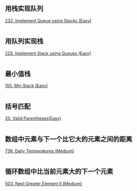 
## 用栈实现队列
[232. Implement Queue using Stacks (Easy)](https://leetcode.com/problems/implement-queue-using-stacks/)

```java

```
## 用队列实现栈
[225. Implement Stack using Queues (Easy)](https://leetcode.com/problems/implement-stack-using-queues/)

```java

```

## 最小值栈
[155. Min Stack (Easy)](https://leetcode.com/problems/min-stack/description/)

```java

```

## 括号匹配
[20. Valid Parentheses(Easy)](https://leetcode.com/problems/valid-parentheses/)

```java

```

## 数组中元素与下一个比它大的元素之间的距离
[739. Daily Temperatures (Medium)](https://leetcode.com/problems/daily-temperatures/description/)

```java

```

## 循环数组中比当前元素大的下一个元素
[503. Next Greater Element II (Medium)](https://leetcode.com/problems/next-greater-element-ii/description/)

```java

```

